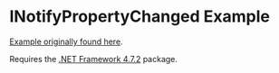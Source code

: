 
# INotifyPropertyChanged Example

[Example originally found here](https://docs.microsoft.com/en-us/dotnet/api/system.componentmodel.inotifypropertychanged).

Requires the [.NET Framework 4.7.2](https://dotnet.microsoft.com/download/dotnet-framework/net472) package.
